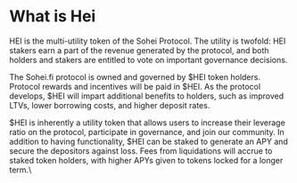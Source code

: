 # What is Hei

HEI is the multi-utility token of the Sohei Protocol. The utility is twofold: HEI stakers earn a part of the revenue generated by the protocol, and both holders and stakers are entitled to vote on important governance decisions.

The Sohei.fi protocol is owned and governed by $HEI token holders. Protocol rewards and incentives will be paid in $HEI. As the protocol develops, $HEI will impart additional benefits to holders, such as improved LTVs, lower borrowing costs, and higher deposit rates.

$HEI is inherently a utility token that allows users to increase their leverage ratio on the protocol, participate in governance, and join our community. In addition to having functionality, $HEI can be staked to generate an APY and secure the depositors against loss. Fees from liquidations will accrue to staked token holders, with higher APYs given to tokens locked for a longer term.\
